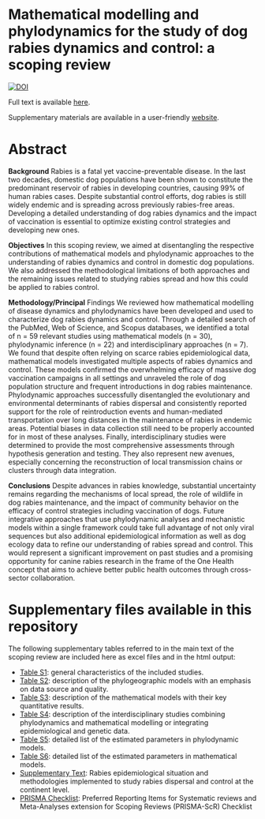 # Mathematical modelling and phylodynamics for the study of dog rabies dynamics and control: a scoping review

<a href="https://zenodo.org/badge/latestdoi/336039080"><img src="https://zenodo.org/badge/336039080.svg" alt="DOI"></a>

Full text is available [here]().

Supplementary materials are available in a user-friendly [website](https://mlayan.github.io/RabiesScopingReview/).

# Abstract

**Background** Rabies is a fatal yet vaccine-preventable disease. In the last two decades, domestic dog populations have been shown to constitute the predominant reservoir of rabies in developing countries, causing 99% of human rabies cases. Despite substantial control efforts, dog rabies is still widely endemic and is spreading across previously rabies-free areas. Developing a detailed understanding of dog rabies dynamics and the impact of vaccination is essential to optimize existing control strategies and developing new ones.

**Objectives** In this scoping review, we aimed at disentangling the respective contributions of mathematical models and phylodynamic approaches to the understanding of rabies dynamics and control in domestic dog populations. We also addressed the methodological limitations of both approaches and the remaining issues related to studying rabies spread and how this could be applied to rabies control.

**Methodology/Principal** Findings We reviewed how mathematical modelling of disease dynamics and phylodynamics have been developed and used to characterize dog rabies dynamics and control. Through a detailed search of the PubMed, Web of Science, and Scopus databases, we identified a total of n = 59 relevant studies using mathematical models (n = 30), phylodynamic inference (n = 22) and interdisciplinary approaches (n = 7). We found that despite often relying on scarce rabies epidemiological data, mathematical models investigated multiple aspects of rabies dynamics and control. These models confirmed the overwhelming efficacy of massive dog vaccination campaigns in all settings and unraveled the role of dog population structure and frequent introductions in dog rabies maintenance. Phylodynamic approaches successfully disentangled the evolutionary and environmental determinants of rabies dispersal and consistently reported support for the role of reintroduction events and human-mediated transportation over long distances in the maintenance of rabies in endemic areas. Potential biases in data collection still need to be properly accounted for in most of these analyses. Finally, interdisciplinary studies were determined to provide the most comprehensive assessments through hypothesis generation and testing. They also represent new avenues, especially concerning the reconstruction of local transmission chains or clusters through data integration.  

**Conclusions** Despite advances in rabies knowledge, substantial uncertainty remains regarding the mechanisms of local spread, the role of wildlife in dog rabies maintenance, and the impact of community behavior on the efficacy of control strategies including vaccination of dogs. Future integrative approaches that use phylodynamic analyses and mechanistic models within a single framework could take full advantage of not only viral sequences but also additional epidemiological information as well as dog ecology data to refine our understanding of rabies spread and control. This would represent a significant improvement on past studies and a promising opportunity for canine rabies research in the frame of the One Health concept that aims to achieve better public health outcomes through cross-sector collaboration.

# Supplementary files available in this repository

The following supplementary tables referred to in the main text of the scoping review are included here as excel files and in the html output:

- [Table S1](supplementary/S1_Table.xlsx): general characteristics of the included studies.
- [Table S2](supplementary/S2_Table.xlsx): description of the phylogeographic models with an emphasis on data source and quality.
- [Table S3](supplementary/S3_Table.xlsx): description of the mathematical models with their key quantitative results. 
- [Table S4](supplementary/S4_Table.xlsx): description of the interdisciplinary studies combining phylodynamics and mathematical modelling or integrating epidemiological and genetic data.
- [Table S5](supplementary/S5_Table.xlsx): detailed list of the estimated parameters in phylodynamic models.
- [Table S6](supplementary/S6_Table.xlsx): detailed list of the estimated parameters in mathematical models.
- [Supplementary Text](supplementary/Supplementary_Text.pdf): Rabies epidemiological situation and methodologies implemented to study rabies dispersal and control at the continent level.
- [PRISMA Checklist](supplementary/PRISMAScR_checklist_PlosNTD.pdf): Preferred Reporting Items for Systematic reviews and Meta-Analyses extension for Scoping Reviews (PRISMA-ScR) Checklist

